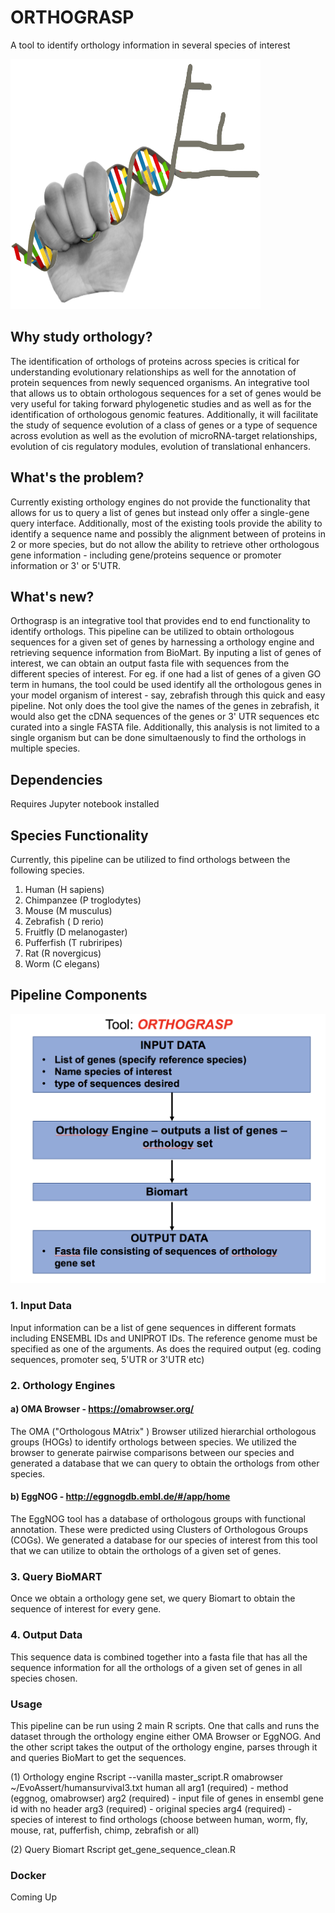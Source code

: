 # ORTHOGRASP 
A tool to identify orthology information in several species of interest

<img src="https://github.com/NCBI-Hackathons/EvoAssert/blob/master/orthograsp.jpg" width="400" height="400" />

## Why study orthology?
The identification of orthologs of proteins across species is critical for understanding evolutionary relationships as well  for the annotation of protein sequences from newly sequenced organisms. An integrative tool that allows us to obtain orthologous sequences for a set of genes would be very useful for taking forward phylogenetic studies and
as well as for the identification of orthologous genomic features. Additionally, it will facilitate the study of sequence evolution of a class of genes or a type of sequence across evolution as well as the evolution of microRNA-target relationships, evolution of cis regulatory modules, evolution of translational enhancers.


## What's the problem?
Currently existing orthology engines do not provide the functionality that allows for us to query a list of genes but instead only offer a single-gene query interface. Additionally, most of the existing tools provide the ability to identify a sequence name and possibly the alignment between of proteins in 2 or more species, but do not allow the ability to retrieve other orthologous gene information - including gene/proteins sequence or promoter information or 3' or 5'UTR.

## What's new?
Orthograsp is an integrative tool that provides end to end functionality to identify orthologs. This pipeline can be utilized to obtain orthologous sequences for a given set of genes by harnessing a orthology engine and retrieving sequence information from BioMart. By inputing a list of genes of interest, we can obtain an output fasta file with sequences from the different species of interest. For eg. if one had a list of genes of a given GO term in humans, the tool could be used identify all the orthologous genes in your model organism of interest - say, zebrafish through this quick and easy pipeline. Not only does the tool give the names of the genes in zebrafish, it would also get the cDNA sequences of the genes or 3' UTR sequences etc curated into a single FASTA file. Additionally, this analysis is not limited to a single organism but can be done simultaenously to find the orthologs in multiple species. 

## Dependencies 

Requires Jupyter notebook installed

## Species Functionality
Currently, this pipeline can be utilized to find orthologs between the following species.
1. Human (H sapiens)
2. Chimpanzee (P troglodytes)
3. Mouse (M musculus)
4. Zebrafish ( D rerio)
5. Fruitfly (D melanogaster)
6. Pufferfish (T rubriripes)
7. Rat (R novergicus)
8. Worm (C elegans)

## Pipeline Components

![](https://github.com/NCBI-Hackathons/EvoAssert/blob/master/Screen%20Shot%202018-07-12%20at%2011.21.55%20AM.png)

### 1. Input Data 

Input information can be a list of gene sequences in different formats including ENSEMBL IDs and UNIPROT IDs.
The reference genome must be specified as one of the arguments. As does the required output (eg. coding sequences, promoter seq, 5'UTR or 3'UTR etc)

### 2. Orthology Engines

#### a) OMA Browser -  https://omabrowser.org/
The OMA ("Orthologous MAtrix" ) Browser utilized hierarchial orthologous groups (HOGs) to identify orthologs between species. We utilized the browser to generate pairwise comparisons between our species and generated a database that we can query to obtain the orthologs from other species.

#### b) EggNOG  - http://eggnogdb.embl.de/#/app/home
The EggNOG tool has a database of orthologous groups with functional annotation. These were predicted using Clusters of Orthologous Groups (COGs). We generated a database for our species of interest from this tool that we can utilize to obtain the orthologs of a given set of genes. 

### 3. Query BioMART
Once we obtain a orthology gene set, we query Biomart to obtain the sequence of interest for every gene. 

### 4. Output Data

This sequence data is combined together into a fasta file that has all the sequence information for all the orthologs of a given set of genes in all species chosen. 

### Usage
This pipeline can be run using 2 main R scripts. One that calls and runs the dataset through the orthology engine either OMA Browser or EggNOG. And the other script takes the output of the orthology engine, parses through it and queries BioMart to get the sequences.  

(1) Orthology engine 
Rscript --vanilla master_script.R omabrowser ~/EvoAssert/humansurvival3.txt human all
 arg1 (required) - method (eggnog, omabrowser)
 arg2 (required) - input file of genes in ensembl gene id with no header
 arg3 (required) - original species
 arg4 (required) - species of interest to find orthologs (choose between human, worm, fly, mouse, rat, pufferfish, chimp, zebrafish or all)

(2) Query Biomart
Rscript get_gene_sequence_clean.R

### Docker

Coming Up




